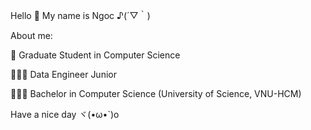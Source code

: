 Hello 👋 My name is Ngoc ♪(´▽｀)

About me:

🎒 Graduate Student in Computer Science 

👩🏻‍💻 Data Engineer Junior

👩🏻‍🎓 Bachelor in Computer Science (University of Science, VNU-HCM)

Have a nice day ヾ(•ω•\`)o
